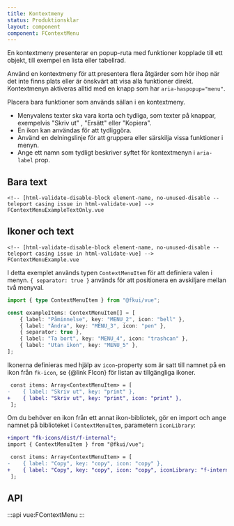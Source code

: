 ```yaml
---
title: Kontextmeny
status: Produktionsklar
layout: component
component: FContextMenu
---
```


En kontextmeny presenterar en popup-ruta med funktioner kopplade till ett objekt, till exempel en lista eller tabellrad.

Använd en kontextmeny för att presentera flera åtgärder som hör ihop när det inte finns plats eller
är önskvärt att visa alla funktioner direkt. Kontextmenyn aktiveras alltid med en knapp som har `aria-haspopup="menu"`.

Placera bara funktioner som används sällan i en kontextmeny.

- Menyvalens texter ska vara korta och tydliga, som texter på knappar, exempelvis "Skriv ut" , "Ersätt" eller "Kopiera".
- En ikon kan användas för att tydliggöra.
- Använd en delningslinje för att gruppera eller särskilja vissa funktioner i menyn.
- Ange ett namn som tydligt beskriver syftet för kontextmenyn i `aria-label` prop.

## Bara text

```import
<!-- [html-validate-disable-block element-name, no-unused-disable -- teleport casing issue in html-validate-vue] -->
FContextMenuExampleTextOnly.vue
```

## Ikoner och text

```import
<!-- [html-validate-disable-block element-name, no-unused-disable -- teleport casing issue in html-validate-vue] -->
FContextMenuExample.vue
```

I detta exemplet används typen `ContextMenuItem` för att definiera valen i menyn.
`{ separator: true }` används för att positionera en avskiljare mellan två menyval.

```ts
import { type ContextMenuItem } from "@fkui/vue";

const exampleItems: ContextMenuItem[] = [
    { label: "Påminnelse", key: "MENU_2", icon: "bell" },
    { label: "Ändra", key: "MENU_3", icon: "pen" },
    { separator: true },
    { label: "Ta bort", key: "MENU_4", icon: "trashcan" },
    { label: "Utan ikon", key: "MENU_5" },
];
```

Ikonerna definieras med hjälp av `icon`-property som är satt till namnet på en ikon från `fk-icon`, se {@link FIcon} för listan av tillgängliga ikoner.

```diff
 const items: Array<ContextMenuItem> = [
-    { label: "Skriv ut", key: "print" },
+    { label: "Skriv ut", key: "print", icon: "print" },
 ];
```

Om du behöver en ikon från ett annat ikon-bibliotek, gör en import och ange namnet på biblioteket i `ContextMenuItem`, parametern `iconLibrary`:

```diff
+import "fk-icons/dist/f-internal";
import { ContextMenuItem } from "@fkui/vue";
```

```diff
 const items: Array<ContextMenuItem> = [
-    { label: "Copy", key: "copy", icon: "copy" },
+    { label: "Copy", key: "copy", icon: "copy", iconLibrary: "f-internal" },
 ];
```

## API

:::api
vue:FContextMenu
:::
